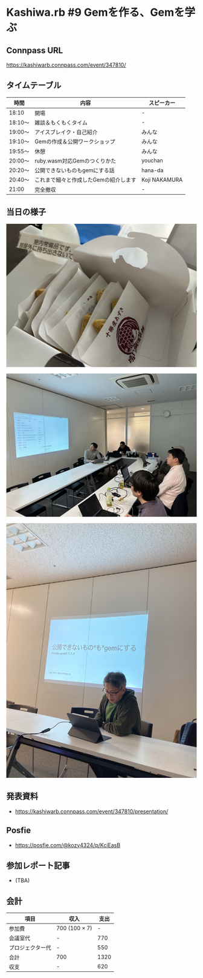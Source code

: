 # Kashiwa.rb #9 Gemを作る、Gemを学ぶ

## Connpass URL

https://kashiwarb.connpass.com/event/347810/

## タイムテーブル

| 時間 | 内容 | スピーカー |
| --- | --- | --- |
| 18:10 | 開場 | - |
| 18:10〜	| 雑談＆もくもくタイム | - |
| 19:00〜	| アイスブレイク・自己紹介 | みんな |
| 19:10〜 | Gemの作成＆公開ワークショップ | みんな |
| 19:55〜 | 休憩 | みんな |
| 20:00〜 | ruby.wasm対応Gemのつくりかた| youchan |
| 20:20〜 | 公開できないものもgemにする話 | hana-da |
| 20:40〜 | これまで細々と作成したGemの紹介します | Koji NAKAMURA |
| 21:00   | 完全撤収 | - |

## 当日の様子

![](./photos/2025-03-17_001.jpg)

![](./photos/2025-03-17_002.jpg)

![](./photos/2025-03-17_003.jpg)


## 発表資料

- https://kashiwarb.connpass.com/event/347810/presentation/

## Posfie

- https://posfie.com/@kozy4324/p/KciEasB

## 参加レポート記事

- (TBA)

## 会計

| 項目 | 収入 | 支出 |
| --- | --- | --- |
| 参加費 | 700 (100 × 7) | - |
| 会議室代 | - | 770 |
| プロジェクター代 | - | 550 |
| 合計 | 700 | 1320 |
| 収支 | - | 620 |
